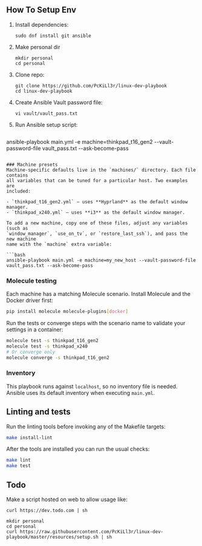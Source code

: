 ## How To Setup Env
1. Install dependencies:
    ```
    sudo dnf install git ansible
    ```
2. Make personal dir
    ```
    mkdir personal
    cd personal
    ```
3. Clone repo:
    ```
    git clone https://github.com/PcKiLl3r/linux-dev-playbook
    cd linux-dev-playbook
    ```
4. Create Ansible Vault password file:
    ```
    vi vault/vault_pass.txt
    ```
5. Run Ansible setup script:
    ```
ansible-playbook main.yml -e machine=thinkpad_t16_gen2 --vault-password-file vault_pass.txt --ask-become-pass
```

### Machine presets
Machine-specific defaults live in the `machines/` directory. Each file contains
all variables that can be tuned for a particular host. Two examples are
included:

- `thinkpad_t16_gen2.yml` – uses **Hyprland** as the default window manager.
- `thinkpad_x240.yml` – uses **i3** as the default window manager.

To add a new machine, copy one of these files, adjust any variables (such as
`window_manager`, `use_on_tv`, or `restore_last_ssh`), and pass the new machine
name with the `machine` extra variable:

```bash
ansible-playbook main.yml -e machine=my_new_host --vault-password-file vault_pass.txt --ask-become-pass
```

### Molecule testing
Each machine has a matching Molecule scenario. Install Molecule and the Docker
driver first:

```bash
pip install molecule molecule-plugins[docker]
```

Run the tests or converge steps with the scenario name to validate your settings
in a container:

```bash
molecule test -s thinkpad_t16_gen2
molecule test -s thinkpad_x240
# Or converge only
molecule converge -s thinkpad_t16_gen2
```

### Inventory
This playbook runs against `localhost`, so no inventory file is needed. Ansible uses its default inventory when executing `main.yml`.

## Linting and tests
Run the linting tools before invoking any of the Makefile targets:
```bash
make install-lint
```
After the tools are installed you can run the usual checks:
```bash
make lint
make test
```

## Todo
Make a script hosted on web to allow usage like:
```
curl https://dev.todo.com | sh
```

```
mkdir personal
cd personal
curl https://raw.githubusercontent.com/PcKiLl3r/linux-dev-playbook/master/resources/setup.sh | sh
```
